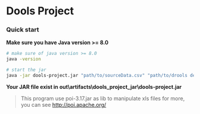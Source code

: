 # Dools Project


### Quick start
**Make sure you have Java version >= 8.0**
  
```bash
# make sure of java version >= 8.0
java -version

# start the jar
java -jar dools-project.jar "path/to/sourceData.csv" "path/to/drools decison table.xls" "result.csv"
```
**Your JAR file exist in out\artifacts\dools_project_jar\dools-project.jar**

> This program use poi-3.17.jar as lib to manipulate xls files
for more, you can see http://poi.apache.org/
 
